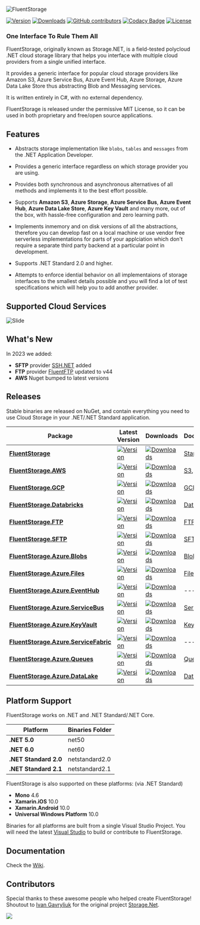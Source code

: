 ![FluentStorage](https://github.com/robinrodricks/FluentStorage/raw/develop/.github/logo.png)

[![Version](https://img.shields.io/nuget/vpre/FluentStorage.svg)](https://www.nuget.org/packages/FluentStorage)
[![Downloads](https://img.shields.io/nuget/dt/FluentStorage.svg)](https://www.nuget.org/packages/FluentStorage)
[![GitHub contributors](https://img.shields.io/github/contributors/robinrodricks/FluentStorage.svg)](https://github.com/robinrodricks/FluentStorage/graphs/contributors)
[![Codacy Badge](https://app.codacy.com/project/badge/Grade/8bc33aa55cb8494da3a7a07dba5316f7)](https://www.codacy.com/gh/robinrodricks/FluentStorage/dashboard)
[![License](https://img.shields.io/github/license/robinrodricks/FluentStorage.svg)](https://github.com/robinrodricks/FluentStorage/blob/develop/LICENSE)


### One Interface To Rule Them All

FluentStorage, originally known as Storage.NET, is a field-tested polycloud .NET cloud storage library that helps you interface with multiple cloud providers from a single unified interface.

It provides a generic interface for popular cloud storage providers like Amazon S3, Azure Service Bus, Azure Event Hub, Azure Storage, Azure Data Lake Store thus abstracting Blob and Messaging services.

It is written entirely in C#, with no external dependency.

FluentStorage is released under the permissive MIT License, so it can be used in both proprietary and free/open source applications.


## Features

* Abstracts storage implementation like `blobs`, `tables` and `messages` from the .NET Application Developer.

* Provides a generic interface regardless on which storage provider you are using.

* Provides both synchronous and asynchronous alternatives of all methods and implements it to the best effort possible. 

* Supports **Amazon S3**, **Azure Storage**, **Azure Service Bus**, **Azure Event Hub**, **Azure Data Lake Store**, **Azure Key Vault** and many more, out of the box, with hassle-free configuration and zero learning path.

* Implements inmemory and on disk versions of all the abstractions, therefore you can develop fast on a local machine or use vendor free serverless implementations for parts of your applciation which don't require a separate third party backend at a particular point in development.

* Supports .NET Standard 2.0 and higher.

* Attempts to enforce idential behavior on all implementaions of storage interfaces to the smallest details possible and you will find a lot of test specifications which will help you to add another provider.




## Supported Cloud Services

![Slide](https://raw.githubusercontent.com/robinrodricks/FluentStorage/develop/.github/providers.svg)



## What's New

In 2023 we added:

* **SFTP** provider [SSH.NET](https://github.com/sshnet/SSH.NET) added 
* **FTP** provider [FluentFTP](https://github.com/robinrodricks/FluentFTP) updated to v44
* **AWS** Nuget bumped to latest versions



## Releases

Stable binaries are released on NuGet, and contain everything you need to use Cloud Storage in your .NET/.NET Standard application.


| Package      		| Latest Version	|  Downloads	|  Documentation	| 
|---------------		|-----------	|-----------		|-----------		|
| **[FluentStorage](https://www.nuget.org/packages/FluentStorage)**      	|     [![Version](https://img.shields.io/nuget/vpre/FluentStorage.svg)](https://www.nuget.org/packages/FluentStorage) 		|  [![Downloads](https://img.shields.io/nuget/dt/FluentStorage.svg)](https://www.nuget.org/packages/FluentStorage) | [Standard](https://github.com/robinrodricks/FluentStorage/wiki/Standard-Storage) |
| **[FluentStorage.AWS](https://www.nuget.org/packages/FluentStorage.AWS)**      	|     [![Version](https://img.shields.io/nuget/vpre/FluentStorage.AWS.svg)](https://www.nuget.org/packages/FluentStorage.AWS) 		|  [![Downloads](https://img.shields.io/nuget/dt/FluentStorage.AWS.svg)](https://www.nuget.org/packages/FluentStorage.AWS) | [S3](https://github.com/robinrodricks/FluentStorage/wiki/AWS-S3-Storage), [SQS](https://github.com/robinrodricks/FluentStorage/wiki/AWS-SQS) |
| **[FluentStorage.GCP](https://www.nuget.org/packages/FluentStorage.GCP)**      	|     [![Version](https://img.shields.io/nuget/vpre/FluentStorage.GCP.svg)](https://www.nuget.org/packages/FluentStorage.GCP) 		|  [![Downloads](https://img.shields.io/nuget/dt/FluentStorage.GCP.svg)](https://www.nuget.org/packages/FluentStorage.GCP) | [GCP](https://github.com/robinrodricks/FluentStorage/wiki/Google-Cloud-Storage) |
| **[FluentStorage.Databricks](https://www.nuget.org/packages/FluentStorage.Databricks)**      	|     [![Version](https://img.shields.io/nuget/vpre/FluentStorage.Databricks.svg)](https://www.nuget.org/packages/FluentStorage.Databricks) 		|  [![Downloads](https://img.shields.io/nuget/dt/FluentStorage.Databricks.svg)](https://www.nuget.org/packages/FluentStorage.Databricks) | [Databricks](https://github.com/robinrodricks/FluentStorage/wiki/Databricks-Storage) |
| **[FluentStorage.FTP](https://www.nuget.org/packages/FluentStorage.FTP)**      	|     [![Version](https://img.shields.io/nuget/vpre/FluentStorage.FTP.svg)](https://www.nuget.org/packages/FluentStorage.FTP) 		|  [![Downloads](https://img.shields.io/nuget/dt/FluentStorage.FTP.svg)](https://www.nuget.org/packages/FluentStorage.FTP) | [FTP](https://github.com/robinrodricks/FluentStorage/wiki/FTP-Storage) |
| **[FluentStorage.SFTP](https://www.nuget.org/packages/FluentStorage.SFTP)**      	|     [![Version](https://img.shields.io/nuget/vpre/FluentStorage.SFTP.svg)](https://www.nuget.org/packages/FluentStorage.SFTP) 		|  [![Downloads](https://img.shields.io/nuget/dt/FluentStorage.SFTP.svg)](https://www.nuget.org/packages/FluentStorage.SFTP) | [SFTP](https://github.com/robinrodricks/FluentStorage/wiki/SFTP-Storage) |
| **[FluentStorage.Azure.Blobs](https://www.nuget.org/packages/FluentStorage.Azure.Blobs)**      	|     [![Version](https://img.shields.io/nuget/vpre/FluentStorage.Azure.Blobs.svg)](https://www.nuget.org/packages/FluentStorage.Azure.Blobs) 		|  [![Downloads](https://img.shields.io/nuget/dt/FluentStorage.Azure.Blobs.svg)](https://www.nuget.org/packages/FluentStorage.Azure.Blobs) | [Blob](https://github.com/robinrodricks/FluentStorage/wiki/Azure-Blob-Storage) |
| **[FluentStorage.Azure.Files](https://www.nuget.org/packages/FluentStorage.Azure.Files)**      	|     [![Version](https://img.shields.io/nuget/vpre/FluentStorage.Azure.Files.svg)](https://www.nuget.org/packages/FluentStorage.Azure.Files) 		|  [![Downloads](https://img.shields.io/nuget/dt/FluentStorage.Azure.Files.svg)](https://www.nuget.org/packages/FluentStorage.Azure.Files) | [File](https://github.com/robinrodricks/FluentStorage/wiki/Azure-Blob-Storage) |
| **[FluentStorage.Azure.EventHub](https://www.nuget.org/packages/FluentStorage.Azure.EventHub)**      	|     [![Version](https://img.shields.io/nuget/vpre/FluentStorage.Azure.EventHub.svg)](https://www.nuget.org/packages/FluentStorage.Azure.EventHub) 		|  [![Downloads](https://img.shields.io/nuget/dt/FluentStorage.Azure.EventHub.svg)](https://www.nuget.org/packages/FluentStorage.Azure.EventHub) | --- |
| **[FluentStorage.Azure.ServiceBus](https://www.nuget.org/packages/FluentStorage.Azure.ServiceBus)**      	|     [![Version](https://img.shields.io/nuget/vpre/FluentStorage.Azure.ServiceBus.svg)](https://www.nuget.org/packages/FluentStorage.Azure.ServiceBus) 		|  [![Downloads](https://img.shields.io/nuget/dt/FluentStorage.Azure.ServiceBus.svg)](https://www.nuget.org/packages/FluentStorage.Azure.ServiceBus) | [ServiceBus](https://github.com/robinrodricks/FluentStorage/wiki/Azure-Service-Bus) |
| **[FluentStorage.Azure.KeyVault](https://www.nuget.org/packages/FluentStorage.Azure.KeyVault)**      	|     [![Version](https://img.shields.io/nuget/vpre/FluentStorage.Azure.KeyVault.svg)](https://www.nuget.org/packages/FluentStorage.Azure.KeyVault) 		|  [![Downloads](https://img.shields.io/nuget/dt/FluentStorage.Azure.KeyVault.svg)](https://www.nuget.org/packages/FluentStorage.Azure.KeyVault) | [KeyVault](https://github.com/robinrodricks/FluentStorage/wiki/Azure-Key-Vault) |
| **[FluentStorage.Azure.ServiceFabric](https://www.nuget.org/packages/FluentStorage.Azure.ServiceFabric)**      	|     [![Version](https://img.shields.io/nuget/vpre/FluentStorage.Azure.ServiceFabric.svg)](https://www.nuget.org/packages/FluentStorage.Azure.ServiceFabric) 		|  [![Downloads](https://img.shields.io/nuget/dt/FluentStorage.Azure.ServiceFabric.svg)](https://www.nuget.org/packages/FluentStorage.Azure.ServiceFabric) | --- |
| **[FluentStorage.Azure.Queues](https://www.nuget.org/packages/FluentStorage.Azure.Queues)**      	|     [![Version](https://img.shields.io/nuget/vpre/FluentStorage.Azure.Queues.svg)](https://www.nuget.org/packages/FluentStorage.Azure.Queues) 		|  [![Downloads](https://img.shields.io/nuget/dt/FluentStorage.Azure.Queues.svg)](https://www.nuget.org/packages/FluentStorage.Azure.Queues) | [Queue](https://github.com/robinrodricks/FluentStorage/wiki/Azure-Queue-Storage) |
| **[FluentStorage.Azure.DataLake](https://www.nuget.org/packages/FluentStorage.Azure.DataLake)**      	|     [![Version](https://img.shields.io/nuget/vpre/FluentStorage.Azure.DataLake.svg)](https://www.nuget.org/packages/FluentStorage.Azure.DataLake) 		|  [![Downloads](https://img.shields.io/nuget/dt/FluentStorage.Azure.DataLake.svg)](https://www.nuget.org/packages/FluentStorage.Azure.DataLake) | [DataLake](https://github.com/robinrodricks/FluentStorage/wiki/Azure-Data-Lake) |




## Platform Support

FluentStorage works on .NET and .NET Standard/.NET Core.

| Platform      		| Binaries Folder	| 
|---------------		|-----------		|
| **.NET 5.0**      	| net50     		| 
| **.NET 6.0**      	| net60     		| 
| **.NET Standard 2.0** | netstandard2.0	| 
| **.NET Standard 2.1** | netstandard2.1	| 

FluentStorage is also supported on these platforms: (via .NET Standard)

  - **Mono** 4.6
  - **Xamarin.iOS** 10.0
  - **Xamarin.Android** 10.0
  - **Universal Windows Platform** 10.0

Binaries for all platforms are built from a single Visual Studio Project. You will need the latest [Visual Studio](https://visualstudio.microsoft.com/downloads/) to build or contribute to FluentStorage.



## Documentation

Check the [Wiki](https://github.com/robinrodricks/FluentStorage/wiki).


## Contributors

Special thanks to these awesome people who helped create FluentStorage! Shoutout to [Ivan Gavryliuk](https://github.com/aloneguid) for the original project [Storage.Net](https://github.com/aloneguid/storage).

<!---
<img src="https://github.com/robinrodricks/FluentStorage/raw/develop/.github/contributors.png" />
-->

<a href="https://github.com/robinrodricks/FluentStorage/graphs/contributors">
  <img src="https://contributors-img.web.app/image?repo=robinrodricks/FluentStorage" />
</a>
